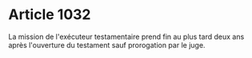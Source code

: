 # Article 1032

La mission de l'exécuteur testamentaire prend fin au plus tard deux ans après l'ouverture du testament sauf prorogation par le juge.